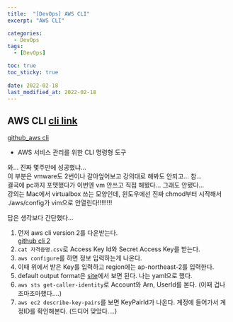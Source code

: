 ```yaml
---
title:  "[DevOps] AWS CLI"
excerpt: "AWS CLI"

categories:
  - DevOps
tags:
  - [DevOps]

toc: true
toc_sticky: true
 
date: 2022-02-18
last_modified_at: 2022-02-18
---
```

## AWS CLI [cli link](https://aws.amazon.com/cli)
[github_aws cli](https://github.com/aws/aws-cli)
- AWS 서비스 관리를 위한 CLI 명령형 도구

와... 진짜 몇주만에 성공했냐...  
이 부분은 vmware도 2번이나 갈아엎어보고 강의대로 해봐도 안되고... 참...  
결국에 pc까지 포맷했다가 이번엔 vm 안쓰고 직접 해봤다... 그래도 안됐다...  
강의는 Mac에서 virtualbox 쓰는 모양인데, 윈도우에선 진짜 chmod부터 시작해서 ./aws/config가 vim으로 안열린다!!!!!!!!  

답은 생각보다 간단했다...


1. 먼저 aws cli version 2를 다운받는다.  
[github cli 2](https://github.com/aws/aws-cli/tree/v2)
2. ```cat 자격증명.csv```로 Access Key Id와 Secret Access Key를 받는다.
3. ```aws configure```를 하면 정보 입력하는게 나온다.
4. 이때 위에서 받은 Key를 입력하고 region에는 ap-northeast-2를 입력한다.
5. default output format은 [site](https://docs.aws.amazon.com/ko_kr/cli/latest/userguide/cli-usage-output-format.html)에서 보면 된다.
나는 yaml으로 했다.
6. ```aws sts get-caller-identity```로 Account와 Arn, UserId를 본다.
(이때 겁나 조마조마했다....)
7. ```aws ec2 describe-key-pairs```를 보면 KeyPairId가 나온다.
계정에 들어가서 계정ID를 확인해본다. (드디어 맞았다....)